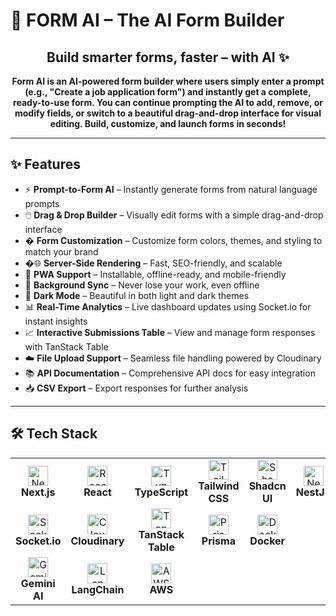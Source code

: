 # 📝 FORM AI – The AI Form Builder

<h2 align="center">Build smarter forms, faster – with AI ✨</h2>

<p align="center">
  <b>Form AI is an AI-powered form builder where users simply enter a prompt (e.g., "Create a job application form") and instantly get a complete, ready-to-use form. You can continue prompting the AI to add, remove, or modify fields, or switch to a beautiful drag-and-drop interface for visual editing. Build, customize, and launch forms in seconds!</b>
</p>

---

## ✨ Features

- ⚡ <b>Prompt-to-Form AI</b> – Instantly generate forms from natural language prompts
- 🖱️ <b>Drag & Drop Builder</b> – Visually edit forms with a simple drag-and-drop interface
- � <b>Form Customization</b> – Customize form colors, themes, and styling to match your brand
- �🌐 <b>Server-Side Rendering</b> – Fast, SEO-friendly, and scalable
- 📱 <b>PWA Support</b> – Installable, offline-ready, and mobile-friendly
- 🔄 <b>Background Sync</b> – Never lose your work, even offline
- 🌙 <b>Dark Mode</b> – Beautiful in both light and dark themes
- 📊 <b>Real-Time Analytics</b> – Live dashboard updates using Socket.io for instant insights
- 📈 <b>Interactive Submissions Table</b> – View and manage form responses with TanStack Table
- ☁️ <b>File Upload Support</b> – Seamless file handling powered by Cloudinary
- 📚 <b>API Documentation</b> – Comprehensive API docs for easy integration
- 📥 <b>CSV Export</b> – Export responses for further analysis

---

## 🛠️ Tech Stack

<table>
  <tr>
    <td align="center"><img src="https://cdn.jsdelivr.net/gh/devicons/devicon/icons/nextjs/nextjs-original.svg" height="32" alt="Next.js" /><br/><b>Next.js</b></td>
    <td align="center"><img src="https://cdn.jsdelivr.net/gh/devicons/devicon/icons/react/react-original.svg" height="32" alt="React" /><br/><b>React</b></td>
    <td align="center"><img src="https://cdn.jsdelivr.net/gh/devicons/devicon/icons/typescript/typescript-original.svg" height="32" alt="TypeScript" /><br/><b>TypeScript</b></td>
    <td align="center"><img src="https://cdn.jsdelivr.net/gh/devicons/devicon/icons/tailwindcss/tailwindcss-original.svg" height="32" alt="Tailwind CSS" /><br/><b>Tailwind CSS</b></td>
    <td align="center"><img src="https://raw.githubusercontent.com/shadcn/ui/main/apps/www/public/favicon.ico" height="32" alt="Shadcn UI" /><br/><b>Shadcn UI</b></td>
    <!-- <td align="center"><img src="https://raw.githubusercontent.com/simple-dnd/simple-dnd/main/logo.svg" height="32" alt="Simple DND" /><br/><b>Simple DND</b></td> -->
    <td align="center"><img src="https://cdn.jsdelivr.net/gh/devicons/devicon/icons/nestjs/nestjs-original.svg" height="32" alt="NestJS" /><br/><b>NestJS</b></td>
  </tr>
  <tr>
    <td align="center"><img src="https://cdn.jsdelivr.net/gh/devicons/devicon/icons/socketio/socketio-original.svg" height="32" alt="Socket.io" /><br/><b>Socket.io</b></td>
    <td align="center"><img src="https://res.cloudinary.com/cloudinary/image/upload/c_scale,w_32/v1/logo/for_white_bg/cloudinary_icon_for_white_bg.svg" height="32" alt="Cloudinary" /><br/><b>Cloudinary</b></td>
    <td align="center"><img src="https://raw.githubusercontent.com/TanStack/table/main/media/repo-header.png" height="32" alt="TanStack Table" /><br/><b>TanStack Table</b></td>
    <td align="center"><img src="https://cdn.jsdelivr.net/gh/devicons/devicon/icons/prisma/prisma-original.svg" height="32" alt="Prisma" /><br/><b>Prisma</b></td>
    <td align="center"><img src="https://cdn.jsdelivr.net/gh/devicons/devicon/icons/docker/docker-original.svg" height="32" alt="Docker" /><br/><b>Docker</b></td>
  </tr>
  <tr>
    <td align="center"><img src="https://brandlogos.net/wp-content/uploads/2025/03/gemini_icon-logo_brandlogos.net_bqzeu-512x512.png" height="32" alt="Gemini AI" /><br/><b>Gemini AI</b></td>
    <td align="center"><img src="https://avatars.githubusercontent.com/u/126733545?s=32&v=4" height="32" alt="LangChain" /><br/><b>LangChain</b></td>
    <td align="center"><img src="https://cdn.jsdelivr.net/gh/devicons/devicon/icons/amazonwebservices/amazonwebservices-original-wordmark.svg" height="32" alt="AWS" /><br/><b>AWS</b></td>
  </tr>
</table>
